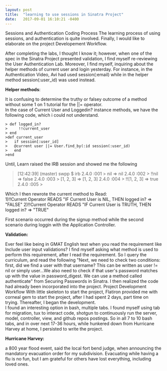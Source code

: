 ```yaml
---
layout: post
title:  "learning to use sessions in Sinatra Project"
date:   2017-09-01 16:10:21 -0400
---
```



Sessions and Authentication Coding Process
The learning process of using sessions, and authentication is quite involved. Finally, I would like to elaborate on the project Developement Workflow. 

After completing the labs, I thought I know it; however, when one of the spec in the Sinatra Project presented validation, I find myself re-reviewing the User Authentication Lab. Moreover, I find myself, inquiring about the helper methods of current user and login yesterday. For instance, in the Authentication Video, Avi had used session(:email) while in the helper method session(:user_id) was used instead.  

**Helper methods**:

It is confusing to determine the truthy or falsey outcome of a method without some 1 on 1 tutorial for the ||= operator.  
In the case of Current User and Loggedin? instance methods, we have the following code, which i could not understand.

```
> def logged_in?
>     !!current_user
> end
>def current_user
>   if session[:user_id]
>   @current user ||= User.find_by(:id session(:user_id)
>   end 
>end
```


Until, Learn raised the IRB session and showed me the following

> [12:42:39] (master) swpp $ irb
> 2.4.0 :001 > nil
>  => nil 
>2.4.0 :002 > !!nil
> => false 
>2.4.0 :003 > [1, 2, 3]
> => [1, 2, 3] 
>2.4.0 :004 > !![1, 2, 3]
> => true 
>2.4.0 :005 >

Which I then rewrote the current method to Read:   
1)!!Current Operator READS "IF Current User is NIL, THEN logged in? => "FALSE" 
2)!!Current Operator READS "IF Current User is TRUTH, THEN logged in? => "TRUE"

First scenario occurred during the signup method while the second scenario during loggin with the Application Controller. 

**Validation:**

Ever feel like being in GMAT English test when you read the requirement like Include user input validations?  I find myself asking what method is used to perform this requirement, after I read the requirement. So I query the curriculum, and read the following
"Next, we need to check two conditions: first, did we find a user with that username? This can be written as user != nil or simply user...We also need to check if that user's password matches up with the value in password_digest. We can use a method called authenticate" from Securing Passwords in Sinatra. I then realized the code had already been incorporated into the project.
Project Development Workflow
With little skeleton to start the project, Flatiron provided me with corneal gem to start the project, after I had spent 2 days, part time on trying.  Thereafter, I began the development.  
I found an interesting option in bash, multiple tabs. 
I found myself using tab for migration, tux to interact code, shotgun to continuously run the server, model, controller, view, and github repos postings. So in all 7 to 10 bash tabs, and in over next 17-36 hours, while hunkered down from Hurricane Harvey at home, I persisted to write the project. 

**Hurricane Harvey:**

a 800 year flood event, said the local fort bend judge, when announcing the mandatory evacuation order for my subdivision. Evacuating while having a flu is no fun, but I am grateful for others have lost everything, including loved ones. 




